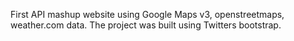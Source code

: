 First API mashup website using Google Maps v3, openstreetmaps, weather.com data. The project was built using Twitters bootstrap. 


